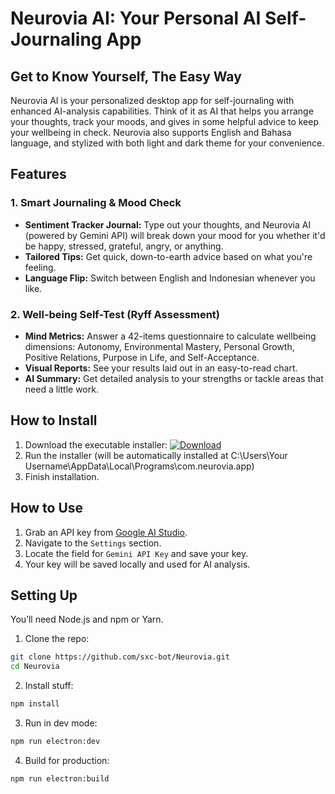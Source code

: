 # Neurovia AI: Your Personal AI Self-Journaling App

## Get to Know Yourself, The Easy Way

Neurovia AI is your personalized desktop app for self-journaling with enhanced AI-analysis capabilities. Think of it as AI that helps you arrange your thoughts, track your moods, and gives in some helpful advice to keep your wellbeing in check. Neurovia also supports English and Bahasa language, and stylized with both light and dark theme for your convenience.

## Features

### 1. Smart Journaling & Mood Check

- **Sentiment Tracker Journal:** Type out your thoughts, and Neurovia AI (powered by Gemini API) will break down your mood for you whether it'd be happy, stressed, grateful, angry, or anything.
- **Tailored Tips:** Get quick, down-to-earth advice based on what you're feeling.
- **Language Flip:** Switch between English and Indonesian whenever you like.

### 2. Well-being Self-Test (Ryff Assessment)

- **Mind Metrics:** Answer a 42-items questionnaire to calculate wellbeing dimensions: Autonomy, Environmental Mastery, Personal Growth, Positive Relations, Purpose in Life, and Self-Acceptance.
- **Visual Reports:** See your results laid out in an easy-to-read chart.
- **AI Summary:** Get detailed analysis to your strengths or tackle areas that need a little work.

## How to Install
1. Download the executable installer: [![Download](https://img.shields.io/github/v/release/sxc-bot/Neurovia?label=Download&logo=github&color=blue)](https://github.com/sxc-bot/Neurovia/releases/download/v1.0.0/Neurovia_AI_Setup.exe)
2. Run the installer (will be automatically installed at C:\Users\Your Username\AppData\Local\Programs\com.neurovia.app)
3. Finish installation.


## How to Use

1. Grab an API key from [Google AI Studio](https://aistudio.google.com/app/apikey).
2. Navigate to the `Settings` section.
3. Locate the field for `Gemini API Key` and save your key.
4. Your key will be saved locally and used for AI analysis.

## Setting Up

You’ll need Node.js and npm or Yarn.

1. Clone the repo:

```bash
git clone https://github.com/sxc-bot/Neurovia.git
cd Neurovia
```

2. Install stuff:

```bash
npm install
```

3. Run in dev mode:

```bash
npm run electron:dev
```

4. Build for production:

```bash
npm run electron:build
```

